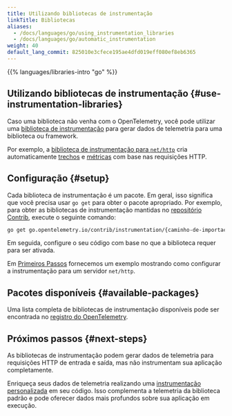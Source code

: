 ```yaml
---
title: Utilizando bibliotecas de instrumentação
linkTitle: Bibliotecas
aliases:
  - /docs/languages/go/using_instrumentation_libraries
  - /docs/languages/go/automatic_instrumentation
weight: 40
default_lang_commit: 825010e3cfece195ae4dfd019eff080ef8eb6365
---
```


{{% languages/libraries-intro "go" %}}

## Utilizando bibliotecas de instrumentação {#use-instrumentation-libraries}

Caso uma biblioteca não venha com o OpenTelemetry, você pode utilizar uma
[biblioteca de instrumentação](/docs/specs/otel/glossary/#instrumentation-library)
para gerar dados de telemetria para uma biblioteca ou framework.

Por exemplo, a
[biblioteca de instrumentação para `net/http`](https://pkg.go.dev/go.opentelemetry.io/contrib/instrumentation/net/http/otelhttp)
cria automaticamente [trechos](/docs/concepts/signals/traces/#spans) e
[métricas](/docs/concepts/signals/metrics/) com base nas requisições HTTP.

## Configuração {#setup}

Cada biblioteca de instrumentação é um pacote. Em geral, isso significa que você
precisa usar `go get` para obter o pacote apropriado. Por exemplo, para obter as
bibliotecas de instrumentação mantidas no
[repositório Contrib](https://github.com/open-telemetry/opentelemetry-go-contrib),
execute o seguinte comando:

```sh
go get go.opentelemetry.io/contrib/instrumentation/{caminho-de-importacao}/otel{nome-do-pacote}
```

Em seguida, configure o seu código com base no que a biblioteca requer para ser
ativada.

Em [Primeiros Passos](../getting-started/) fornecemos um exemplo mostrando como
configurar a instrumentação para um servidor `net/http`.

## Pacotes disponíveis {#available-packages}

Uma lista completa de bibliotecas de instrumentação disponíveis pode ser
encontrada no
[registro do OpenTelemetry](/ecosystem/registry/?language=go&component=instrumentation).

## Próximos passos {#next-steps}

As bibliotecas de instrumentação podem gerar dados de telemetria para
requisições HTTP de entrada e saída, mas não instrumentam sua aplicação
completamente.

Enriqueça seus dados de telemetria realizando uma
[instrumentação personalizada](../instrumentation/) em seu código. Isso
complementa a telemetria da biblioteca padrão e pode oferecer dados mais
profundos sobre sua aplicação em execução.
